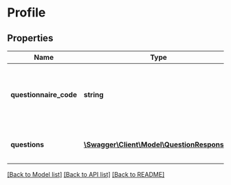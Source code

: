 # Profile

## Properties
Name | Type | Description | Notes
------------ | ------------- | ------------- | -------------
**questionnaire_code** | **string** | The questionnaire that was used to generate the list of questions. | [optional] 
**questions** | [**\Swagger\Client\Model\QuestionResponse[]**](QuestionResponse.md) | The question responses to store in the profile. | [optional] 

[[Back to Model list]](../README.md#documentation-for-models) [[Back to API list]](../README.md#documentation-for-api-endpoints) [[Back to README]](../README.md)


